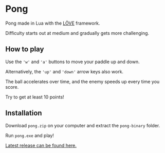 # Pong
Pong made in Lua with the [LÖVE](https://love2d.org/) framework.

Difficulty starts out at medium and gradually gets more challenging.

## How to play
Use the `'w'` and `'a'` buttons to move your paddle up and down.

Alternatively, the `'up'` and `'down'` arrow keys also work.

The ball accelerates over time, and the enemy speeds up every time you score.

Try to get at least 10 points!

## Installation

Download `pong.zip` on your computer and extract the `pong-binary` folder.

Run `pong.exe` and play!

[Latest release can be found here.](https://github.com/hwhuang27/pong/releases/latest)


